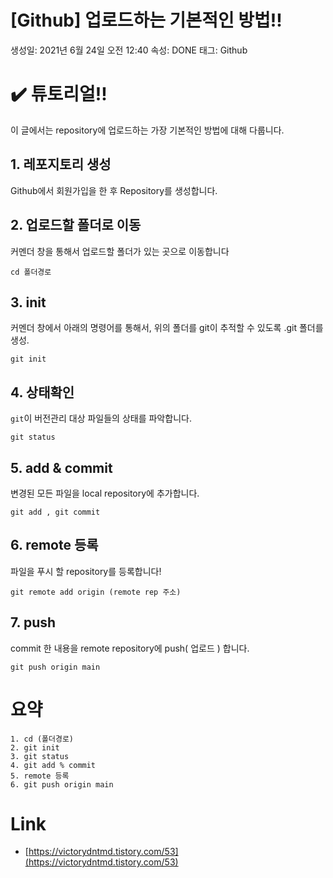 # [Github] 업로드하는 기본적인 방법!!

생성일: 2021년 6월 24일 오전 12:40
속성: DONE
태그: Github

# ✔️ 튜토리얼!!
이 글에서는 repository에 업로드하는 가장 기본적인 방법에 대해 다룹니다.


## 1. 레포지토리 생성

Github에서 회원가입을 한 후 Repository를 생성합니다.

## 2.  업로드할 폴더로 이동

커멘더 창을 통해서 업로드할 폴더가 있는 곳으로 이동합니다

```cd 폴더경로```

## 3. init

커멘더 창에서 아래의 명령어를 통해서, 위의 폴더를 git이 추적할 수 있도록 .git 폴더를 생성.

```git init```

## 4. 상태확인

`git`이 버전관리 대상 파일들의 상태를 파악합니다.

```git status```

## 5. add & commit

변경된 모든 파일을 local repository에 추가합니다.

``` git add , git commit ```

## 6. remote 등록

파일을 푸시 할 repository를 등록합니다!

```git remote add origin (remote rep 주소)```

## 7. push

commit 한 내용을 remote repository에 push( 업로드 ) 합니다.

```git push origin main```

# 요약

```basic
1. cd (폴더경로)
2. git init
3. git status
4. git add % commit
5. remote 등록
6. git push origin main
```

# Link

- [https://victorydntmd.tistory.com/53](https://victorydntmd.tistory.com/53)
